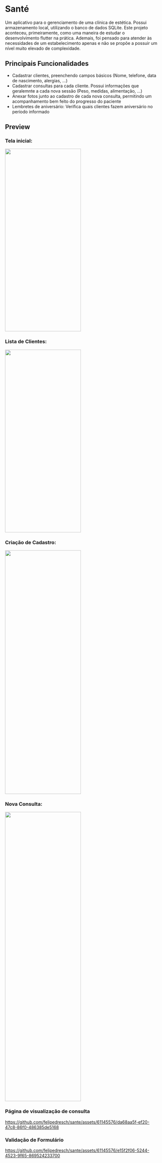 # Santé

Um aplicativo para o gerenciamento de uma clínica de estética. Possui armazenamento local, utilizando o banco de dados SQLite.
Este projeto aconteceu, primeiramente, como uma maneira de estudar o desenvolvimento flutter na prática. Ademais, foi pensado para atender às necessidades de um estabelecimento apenas e não se propõe a possuir um nível muito elevado de complexidade.

## Principais Funcionalidades

- Cadastrar clientes, preenchendo campos básicos (Nome, telefone, data de nascimento, alergias, ...)
- Cadastrar consultas para cada cliente. Possui informações que geralemnte a cada nova sessão (Peso, medidas, alimentação, ...)
- Anexar fotos junto ao cadastro de cada nova consulta, permitindo um acompanhamento bem feito do progresso do paciente
- Lembretes de aniversário: Verifica quais clientes fazem aniversário no período informado


## Preview
### Tela inicial:

<img src="https://github.com/felipedresch/sante/assets/61145576/33a185d7-ff48-446a-b812-5e1203a42ab2"  width="250" height="600">

### Lista de Clientes:

<img src="https://github.com/felipedresch/sante/assets/61145576/719c35c2-301d-4b9e-ab25-533e75f5136b"  width="250" height="600">

### Criação de Cadastro:

<img src="https://github.com/felipedresch/sante/assets/61145576/5a2c7896-7979-4021-8063-bb81bc9933a0"  width="250" height="800">

### Nova Consulta:

<img src="https://github.com/felipedresch/sante/assets/61145576/d74a77c8-dd32-439e-b4c3-675813feb3b4"  width="250" height="950">

### Página de visualização de consulta

https://github.com/felipedresch/sante/assets/61145576/da68aa5f-ef20-47c8-86f0-486385de5168

### Validação de Formulário

https://github.com/felipedresch/sante/assets/61145576/e15f2f06-5244-4523-9f65-869524233700





